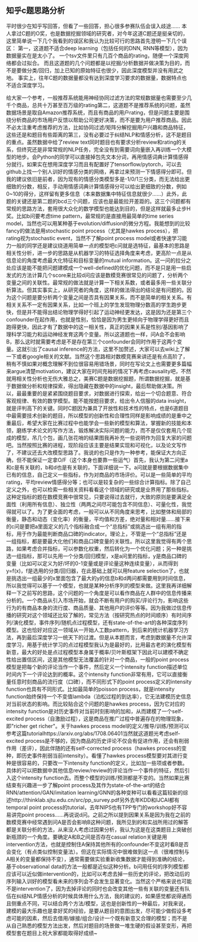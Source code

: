 ## 知乎c题思路分析
平时很少在知乎写回答，但看了一些回答，担心很多参赛队伍会误入歧途……
本人拿过C题的O奖，也是数据挖掘领域的研究者，对今年这道C题还是挺亲切的，这里简单说一下几个我看到的误区和我认为比较可行的思路首先澄明一下几个误区：
第一，这道题不适合deep learning（包括任何的DNN, RNN等模型），因为数据量实在是太小了。
一个tsv文件里只有几百个商品的rating，随便一个深度网络都会过拟合。
而且这道题的几个问题都是以挖掘/分析数据并做决策为目的，而不是要做分类/回归，加上已知的原始特征也很少，因此深度模型并没有用武之地。
事实上，往年C题的数据量都没有达到深度学习要求的数据量，数据特点也不适合深度学习。

给大家一个参考，一般推荐系统能用神经协同过滤方法的常规数据量也需要至少几千个商品，总共十万甚至百万级的rating第二，这道题不是推荐系统的问题，虽然数据场景是取自Amazon推荐系统，而且有商品的用户rating，但是问题主要是围绕分析商品的市场用户反馈以帮助公司更好决策，而不是要为用户推荐商品。因此不必太注重考虑推荐的方法，比如协同过滤/矩阵分解挖掘用户兴趣和商品特征，这些还是和题目有些距离的第三，没有必要过于纠结NLP和情感分析，这不是题目的重点。虽然数据中给了review text同时题目也有要求分析review和rating的关系，但终究还是非常常规的NLP任务，完全没有到需要词向量嵌入再训练一个大模型的地步。会Python的同学可以直接掉包先文本分词，再用情感词典计算情感得分就行。如果实在想用深度学习而且有配置好了tensorflow/pytorch，可以去github上找一个别人训好的情感分类的网络，再拿过来预测一下情感得分即可。但我的建议依旧是前者，因为现有的情感分类模型多是-1/0/1三分类，而无法给出更细致的分数，相反，手动用情感词典计算情感得分可以给出更细致的分数，例如0~10的得分，这样留有更多信息（本来数据集中特征信息就很少……）此外，此题的关键还是第二题的bcd三个问题，应该也是最能拉开差距的。这三个问题都有常规的思路方法，套用很大众化的数学模型也能达到目的，但是这样就最多止步H奖。比如b问要考虑time pattern，最常规的是直接用最简单的time series model，当然也可以用某种基于evolution/diffusion的微分方程。我能想到的比较fancy的做法是用stochastic point process（尤其是hawkes process），把rating视为stochastic event，当然不了解point process model或者快速学习能力一般的同学还是建议绕道用简单一点的模型吧c问就是选特征，最基本的思路是相关性分析，进一步的思路是从机器学习的特征选择角度来考虑，更高阶一点是从信息论的角度考虑最大化特征和目标变量的mutual information。这一问的拉分之处应该是能不能把问题建模成一个well-defined的优化问题，而不是只是用一些启发式的方法计算几个score来比较d问应该是数模竞赛很常见的问题了，分析两个变量之间的关联性。最常规的做法就是计算一下相关系数，或者最多用一些关联分析算法。但其实事实上，从研究者的角度，这样的做法得出的结论是有问题的。因为这个问题是要分析两个变量之间是否具有因果关系，而不是简单的相关关系。有相关关系不一定有因果关系，比如一个班上的学生发现物理分数高的学生跑步更快，但是并不能得出结论物理学得好引起了运动神经更发达，这是因为还是第三个confounder在起作用，也就是性别，恰恰是因为男生更倾向于物理学得更好而且跑得更快，因此才有了数据中的这一相关性，真正的因果关系是性别/基因影响了理科学习能力和运动神经发育这两个变量。所以这道题也一样，问A会不会影响B，那么这时就需要考虑是不是存在第三个confounder会同时作用于这两个变量。这就引出了causal inference的方法，这里不加赘述，大家可以去wiki上了解一下或者google相关的文献。当然这个思路相对数模竞赛来讲还是有点高阶了，稍有不慎如果对概念理解不到位很容易用错场景，同时在写论文上也需要更多篇幅来argue清楚motivation，建议大家在时间充裕的情况下再考虑causality吧，不然就用相关性分析也无伤大雅总之，美赛C题是数据挖掘题，所谓数据挖掘，就是基于数据做分析和规律探索，得出隐藏在数据中的insight，最后帮助做决策。所以，最最重要的是紧紧围绕题目要求，对数据进行探索，给出一个切合题意、符合客观规律、有效的数学模型。能不能按题目要求，给出令人信服的data insight，就是评判高下的关键。同时C题因为兼具了开放性和技术性的特点，也是6道题目中最需要技术创新的题目，所以模型的创新性和合理性同样是影响成绩的是重中之重最后，希望大家在比赛过程中也能学会一些新的模型和算法，掌握新的技能和本领，磨练学术论文的写作方法，锻炼解决实际问题的能力，而不是仅仅套用几个现成的模型，吊几个包，画几张花哨的结果图我再补充一些说明作为回复大家的问题吧。当然按照比赛的进程，现阶段应该主要是结果实现和可视化，以及论文写作了，不建议还去大改模型思路了。我说的也只是作为一种参考，能保证大方向正确，但不能保证一定拿O/F（这个本身也要靠一些运气）首先，我认为第二问里a和c是有关联的，b和d也是有关联的，下面详细说一下。a问就是要根据数据集中已有的信息，自己定义一些指标，作为对商品的市场评价。可以是一些简单的平均rating，平均review情感得分等；也可以是较复杂的一些综合计算指标。除了自己定义之外，也可以检索一些相关资料看看这个领域的研究或是业界用了那些指标。这种定指标的题在数模竞赛中很常见，只要说得过去就行，大致的原则是要满足全面性（利用所有信息）、独立性（两两之间尽可能包含不同信息）、可量化性，我觉得就可以了。为了更全面的考虑，一般可以从不同角度来思考，比如整体和局部的衡量，静态和动态（变化率）的衡量，平均值和方差，绝对量和相对量……接下来的c问是要把a里面定义的几个指标融合成一个“总指标”或挑选出一组有用的指标，用于作为最能判断商品口碑的indicator。理论上，不管是一个“总指标”还是一组指标，都是要最大化他们和商品口碑变量的关联性。所以这里我觉得有两个思路，如果考虑合并指标，可以参数化权重，然后转化为一个优化问题；另一种是挑选一组指标，那可以先用一个分类/回归模型，x是a问里的指标，y是商品口碑的变量（比如可以定义为好/坏的0-1变量或是评论量这种连续变量），从而得到y=f(x)，f是选用的分类/回归器，在此基础上就可以用feature selection了，也就是挑选出一组最少的x里面包含了最大的y的信息b和d两问都需要用到时间信息，所以我觉得可以基于一个模型，也就是某种分析序列的模型来做。这里我再详细解释一下之前写的思路，这个问题的一个角度是可以看作商品在人群中的信息传播来分析的。一个商品从引入市场开始，就会不断有用户的购买/评论行为，影响这些行为的有商品本身的流行度、商品质量、其他用户的评价等等。因为我做过信息传播的研究对这个领域还比较了解的，常见方法（按研究热点的时间顺序）有时间序列/演化模型，事件序列/随机点过程模型，还有state-of-the-art的各种深度序列模型。这也恰好对应这一领域从一开始人工数pattern，到后来的统计机器学习方法，再到最后深度学习一统天下的过渡。但是从本题而言，考虑到数据量不允许深度学习，用基于统计学习的点过程模型我认为是最好的，比用最古老的演化模型有新意，最大的好处是点过程模型本身属于概率/贝叶斯框架下因此可以建模不确定性给出置信区间，这是其他模型无法覆盖的针对一个商品，一般的point process模型是把每个新的评论当作一个事件，然后定义一个intensity function描述单位时间内下一个评论达到的概率。这个intensity function非常有用，它可以直接衡量任意时刻商品的流行度（口碑），而不同形式下的point process定义的intensity function也具有不同形式。比如最简单的poisson process，就是intensity function始终保持一个不变值lambda（泊松过程的到达率），它无法建模历史信息对当前状态的影响。而比较贴合这个问题的是hawkes process，因为它对应的intensity function是对历史事件对当前时刻影响的加和，从而建模了一个self-excited process（自激励过程），这是商品在推广过程中普遍存在的物理现象，即"richer get richer"。关于hawkes process model的定义/推导/训练/预测可以参考这篇tutorialhttps://arxiv.org/abs/1708.06401当然就这道题光考虑self-excited process是不够的，因为商品的历史评论不仅会有促进作用，还会有削弱作用（差评），因此伴随的还有self-corrected process（hawkes process的变种，即历史事件削弱当前intensity）。看懂了hawkes process模型要对其进行变种是很容易的，只要改一下intensity function的定义，比如加一些项或者参数。具体的可以把数据中其他信息review/review的评论当作一个事件的特征，然后引入这个intensity function去。而整个模型的训练/预测都是不变的。当然如果比赛结束有兴趣进一步了解point process及其作为state-of-the-art的结合RNN/attention/GAN/imitation learning/GNN的各种变种可以看看这篇较新的综述http://thinklab.sjtu.edu.cn/src/pp_survey.pdf另外去年KDD和IJCAI都有temporal point process的tutorial，去年NIPS也有TPP专门的workshop好不容易讲完point process……再说说d问。之前之所以提到因果关系是因为我在之前的数模竞赛中经常遇到问A是否会影响B这种问题，我所见到的和实战所用过的解答都是关联分析的方法，从来没人考虑过因果分析，我认为这是在这类题目上突破创新瓶颈的一个角度。要确定A和B之间是否存在casual relation关键是用intervention方法，也就是控制住A保持其他所有的confounder不变这时看B是否会变化（有点类似控制变量法）。但这在实际情况中很难做到这一点（很难控制与A相关的变量都保持不变），通常需要做实验重新收集数据才能得到准确的结论，基于observational data的方法一般都是近似这种分析。b问用任何的序列模型都应该可以近似做intervention的，比如可以考虑去掉一些历史的评论，把改动后的序列输入训好的模型看未来的序列会不会发生显著变化。当然这个严格来说也可能不是intervention了，因为去掉评论的同时也会改变其他一些有关联的变量还有队伍在纠结NLP情感分析的时候具体用什么方法，我的建议的，如果感觉都说得通而且侧重点不同，可以结合两个方法/模型，这也是创新性的一种最后，对我来说，建模的最大乐趣也是拿好奖的经验，是要从题目的意图出发，尽可能少做假设多考虑可能的因素，然后去借用/嫁接/组合/设计一个既有新意又合理的模型；而不是从自己熟悉的模型方法出发，然后对题目的场景做一堆生硬的假设甚至变形，再把模型套在题目上祝大家都能取得好成绩~

